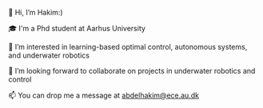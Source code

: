 👋 Hi, I’m Hakim:)

🎓 I'm a Phd student at Aarhus University

👀 I’m interested in learning-based optimal control, autonomous systems, and underwater robotics

💞️ I’m looking forward to collaborate on projects in underwater robotics and control

📫 You can drop me a message at abdelhakim@ece.au.dk
